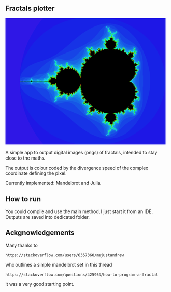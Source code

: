 ## Fractals plotter

![mandelbrot](https://github.com/niki-ste/fractal-plotter/blob/main/outputs/mandelbrot.png?raw=true)

A simple app to output digital images (pngs) of fractals, intended to stay close to the maths.

The output is colour coded by the divergence speed of the complex coordinate defining the pixel.

Currently implemented: Mandelbrot and Julia.

## How to run

You could compile and use the main method, I just start it from an IDE. Outputs are saved into dedicated folder.

## Ackgnowledgements

Many thanks to 
    
    https://stackoverflow.com/users/6357360/mejustandrew
    
who outlines a simple mandelbrot set in this thread

    https://stackoverflow.com/questions/425953/how-to-program-a-fractal
    
it was a very good starting point.